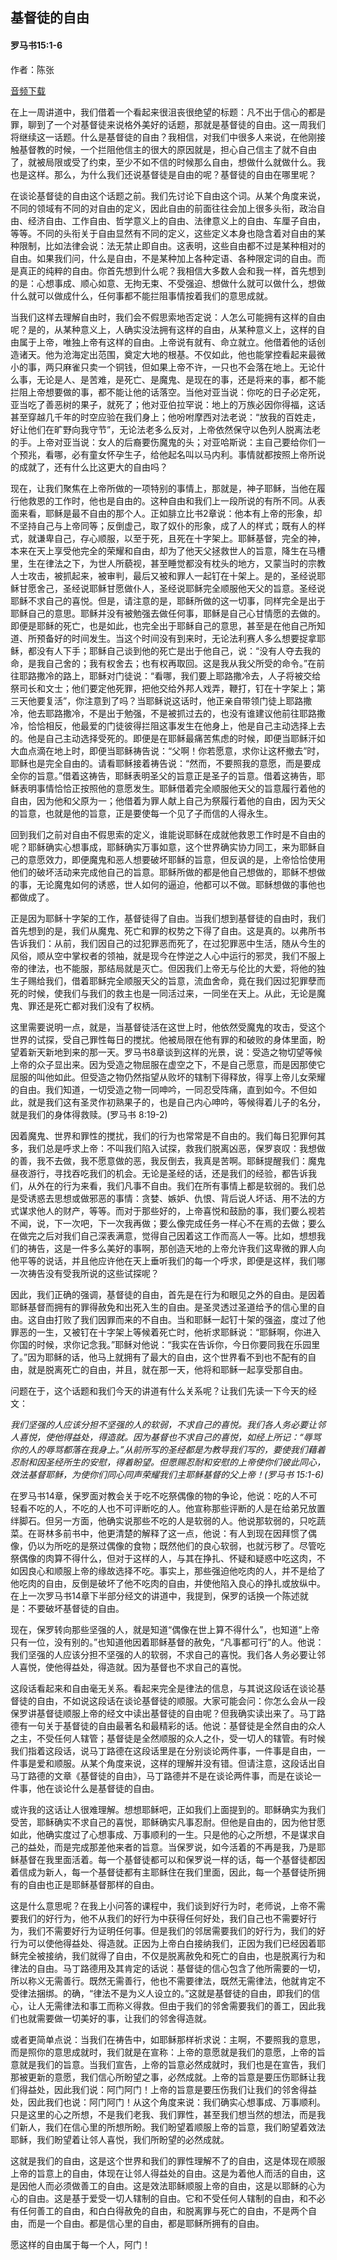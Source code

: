 ﻿## 基督徒的自由

#### 罗马书15:1-6

作者：陈张

[音频下载]()  

在上一周讲道中，我们借着一个看起来很沮丧很绝望的标题：凡不出于信心的都是罪，聊到了一个对基督徒来说格外美好的话题，那就是基督徒的自由。这一周我们将继续这一话题。什么是基督徒的自由？我相信，对我们中很多人来说，在他刚接触基督教的时候，一个拦阻他信主的很大的原因就是，担心自己信主了就不自由了，就被局限或受了约束，至少不如不信的时候那么自由，想做什么就做什么。我也是这样。那么，为什么我们还说基督徒是自由的呢？基督徒的自由在哪里呢？

在谈论基督徒的自由这个话题之前。我们先讨论下自由这个词。从某个角度来说，不同的领域有不同的对自由的定义，因此自由的前面往往会加上很多头衔，政治自由、经济自由、工作自由、哲学意义上的自由、法律意义上的自由、车厘子自由，等等。不同的头衔关于自由显然有不同的定义，这些定义本身也隐含着对自由的某种限制，比如法律会说：法无禁止即自由。这表明，这些自由都不过是某种相对的自由。如果我们问，什么是自由，不是某种加上各种定语、各种限定词的自由。而是真正的纯粹的自由。你首先想到什么呢？我相信大多数人会和我一样，首先想到的是：心想事成、顺心如意、无拘无束、不受强迫、想做什么就可以做什么，想做什么就可以做成什么，任何事都不能拦阻事情按着我们的意思成就。

当我们这样去理解自由时，我们会不假思索地否定说：人怎么可能拥有这样的自由呢？是的，从某种意义上，人确实没法拥有这样的自由，从某种意义上，这样的自由属于上帝，唯独上帝有这样的自由。上帝说有就有、命立就立。他借着他的话创造诸天。他为沧海定出范围，奠定大地的根基。不仅如此，他也能掌控看起来最微小的事，两只麻雀只卖一个铜钱，但如果上帝不许，一只也不会落在地上。无论什么事，无论是人、是苦难，是死亡、是魔鬼、是现在的事，还是将来的事，都不能拦阻上帝想要做的事，都不能让他的话落空。当他对亚当说：你吃的日子必定死，亚当吃了善恶树的果子，就死了；他对亚伯拉罕说：地上的万族必因你得福，这话甚至穿越几千年的时空应验在我们身上；他吩咐摩西对法老说：“放我的百姓走，好让他们在旷野向我守节”，无论法老多么反对，上帝依然保守以色列人脱离法老的手。上帝对亚当说：女人的后裔要伤魔鬼的头；对亚哈斯说：主自己要给你们一个预兆，看哪，必有童女怀孕生子，给他起名叫以马内利。事情就都按照上帝所说的成就了，还有什么比这更大的自由吗？

现在，让我们聚焦在上帝所做的一项特别的事情上，那就是，神子耶稣，当他在履行他救恩的工作时，他也是自由的。这种自由和我们上一段所说的有所不同。从表面来看，耶稣是最不自由的那个人。正如腓立比书2章说：他本有上帝的形象，却不坚持自己与上帝同等；反倒虚己，取了奴仆的形象，成了人的样式；既有人的样式，就谦卑自己，存心顺服，以至于死，且死在十字架上。耶稣基督，完全的神，本来在天上享受他完全的荣耀和自由，却为了他天父拯救世人的旨意，降生在马槽里，生在律法之下，为世人所藐视，甚至睡觉都没有枕头的地方，又蒙当时的宗教人士攻击，被抓起来，被审判，最后又被和罪人一起钉在十架上。是的，圣经说耶稣甘愿舍己，圣经说耶稣甘愿做仆人，圣经说耶稣完全顺服他天父的旨意。圣经说耶稣不求自己的喜悦。但是，请注意的是，耶稣所做的这一切事，同样完全是出于耶稣自己的意思。耶稣并没有被勉强去做任何事，耶稣是自己心甘情愿的去做的。即便是耶稣的死亡，也是如此，也完全出于耶稣自己的意思，甚至是在他自己所知道、所预备好的时间发生。当这个时间没有到来时，无论法利赛人多么想要捉拿耶稣，都没有人下手；耶稣自己谈到他的死亡是出于他自己，说：“没有人夺去我的命，是我自己舍的；我有权舍去；也有权再取回。这是我从我父所受的命令。”在前往耶路撒冷的路上，耶稣对门徒说：“看哪，我们要上耶路撒冷去，人子将被交给祭司长和文士；他们要定他死罪，把他交给外邦人戏弄，鞭打，钉在十字架上；第三天他要复活”，你注意到了吗？当耶稣说这话时，他正亲自带领门徒上耶路撒冷，他去耶路撒冷，不是出于勉强，不是被抓过去的，也没有谁建议他前往耶路撒冷，恰恰相反，他最爱的门徒彼得拦阻这事发生在他身上，他是自己主动选择上去的。他是自己主动选择受死的。即便是在耶稣最痛苦焦虑的时候，即便当耶稣汗如大血点滴在地上时，即便当耶稣祷告说：“父啊！你若愿意，求你让这杯撤去”时，耶稣也是完全自由的。请看耶稣接着祷告说：“然而，不要照我的意愿，而是要成全你的旨意。”借着这祷告，耶稣表明圣父的旨意正是圣子的旨意。借着这祷告，耶稣表明事情恰恰正按照他的意愿发生。耶稣借着完全顺服他天父的旨意履行着他的自由，因为他和父原为一；他借着为罪人献上自己为祭履行着他的自由，因为天父的旨意，也就是他的旨意，正是要使每一个见了子而信的人得永生。

回到我们之前对自由不假思索的定义，谁能说耶稣在成就他救恩工作时是不自由的呢？耶稣确实心想事成，耶稣确实万事如意，这个世界确实协力同工，来为耶稣自己的意愿效力，即便魔鬼和恶人想要破坏耶稣的旨意，但反讽的是，上帝恰恰使用他们的破坏活动来完成他自己的旨意。耶稣所做的都是他自己想做的，耶稣不想做的事，无论魔鬼如何的诱惑，世人如何的逼迫，他都可以不做。耶稣想做的事他也都做成了。

正是因为耶稣十字架的工作，基督徒得了自由。当我们想到基督徒的自由时，我们首先想到的是，我们从魔鬼、死亡和罪的权势之下得了自由。这是真的。以弗所书告诉我们：从前，我们因自己的过犯罪恶而死了，在过犯罪恶中生活，随从今生的风俗，顺从空中掌权者的领袖，就是现今在悖逆之人心中运行的邪灵，我们不服上帝的律法，也不能服，那结局就是灭亡。但因我们上帝无与伦比的大爱，将他的独生子赐给我们，借着耶稣完全顺服天父的旨意，流血舍命，竟在我们因过犯罪孽而死的时候，使我们与我们的救主也是一同活过来，一同坐在天上。从此，无论是魔鬼、罪还是死亡都对我们没有了权柄。

这里需要说明一点，就是，当基督徒活在这世上时，他依然受魔鬼的攻击，受这个世界的试探，受自己罪性每日的搅扰。他被局限在他有罪的和破败的身体里面，盼望着新天新地到来的那一天。罗马书8章谈到这样的光景，说：受造之物切望等候上帝的众子显出来。因为受造之物屈服在虚空之下，不是自己愿意，而是因那使它屈服的叫他如此。但受造之物仍然指望从败坏的辖制下得释放，得享上帝儿女荣耀的自由。我们知道，一切受造之物一同呻吟，一同忍受阵痛，直到如今。不但如此，就是我们这有圣灵作初熟果子的，也是自己内心呻吟，等候得着儿子的名分，就是我们的身体得救赎。(罗马书 8:19-2)

因着魔鬼、世界和罪性的搅扰，我们的行为也常常是不自由的。我们每日犯罪何其多，我们总是呼求上帝：不叫我们陷入试探，救我们脱离凶恶，保罗哀叹：我想做的善，我不去做，我不愿意做的恶，我反倒去，我真是苦啊。耶稣提醒我们：魔鬼昼夜游行，寻找吞吃我们的机会。无论是圣经的话，还是我们的经验，都告诉我们，从外在的行为来看，我们凡事不自由。我们在所有事情上都是软弱的。我们总是受诱惑去思想或做邪恶的事情：贪婪、嫉妒、仇恨、背后说人坏话、用不法的方式谋求他人的财产，等等。而对于那些好的，上帝喜悦和鼓励的事，我们要么视若不闻，说，下一次吧，下一次我再做；要么像完成任务一样心不在焉的去做；要么在做完之后对我们自己深表满意，觉得自己因着这工作而高人一等。比如，想想我们的祷告，这是一件多么美好的事啊，那创造天地的上帝允许我们这卑微的罪人向他平等的说话，并且他应许他在天上垂听我们的每一个呼求，即便是这样，我们哪一次祷告没有受我所说的这些试探呢？

因此，我们正确的强调，基督徒的自由，首先是在行为和眼见之外的自由。是因着耶稣基督而拥有的罪得赦免和出死入生的自由。是圣灵透过圣道给予的信心里的自由。这自由打败了我们因罪而来的不自由。当和耶稣一起钉十架的强盗，度过了他罪恶的一生，又被钉在十字架上等候着死亡时，他祈求耶稣说：“耶稣啊，你进入你国的时候，求你记念我。”耶稣对他说：“我实在告诉你，今日你要同我在乐园里了。”因为耶稣的话，他马上就拥有了最大的自由，这个世界看不到也不配有的自由，就是脱离死亡的自由，并且，就在那一天，他将和耶稣一起享受那自由。

问题在于，这个话题和我们今天的讲道有什么关系呢？让我们先读一下今天的经文：

*我们坚强的人应该分担不坚强的人的软弱，不求自己的喜悦。我们各人务必要让邻人喜悦，使他得益处，得造就。因为基督也不求自己的喜悦，如经上所记：“辱骂你的人的辱骂都落在我身上。”从前所写的圣经都是为教导我们写的，要使我们藉着忍耐和因圣经所生的安慰，得着盼望。但愿赐忍耐和安慰的上帝使你们彼此同心，效法基督耶稣，为使你们同心同声荣耀我们主耶稣基督的父上帝！(罗马书 15:1-6)*

在罗马书14章，保罗面对教会关于吃不吃祭偶像的物的争论，他说：吃的人不可轻看不吃的人，不吃的人也不可评断吃的人。他宣称那些评断的人是在给弟兄放置绊脚石。但另一方面，他确实说那些不吃的人是软弱的人。他说那软弱的，只吃蔬菜。在哥林多前书中，他更清楚的解释了这一点，他说：有人到现在因拜惯了偶像，仍以为所吃的是祭过偶像的食物；既然他们的良心软弱，也就污秽了。尽管吃祭偶像的肉算不得什么，但对于这样的人，与其在挣扎、怀疑和疑惑中吃这肉，不如因良心和顺服上帝的缘故选择不吃。事实上，那些强迫他吃肉的人，并不是给了他吃肉的自由，反倒是破坏了他不吃肉的自由，并使他陷入良心的挣扎或放纵中。在上一次罗马书14章下半部分经文的讲道中，我提到，保罗的话换一个陈述就是：不要破坏基督徒的自由。

现在，保罗转向那些坚强的人，就是知道“偶像在世上算不得什么”，也知道“上帝只有一位，没有别的。”也知道他因着耶稣基督的赦免，“凡事都可行”的人。他说：我们坚强的人应该分担不坚强的人的软弱，不求自己的喜悦。我们各人务必要让邻人喜悦，使他得益处，得造就。因为基督也不求自己的喜悦。

这段话看起来和自由毫无关系。看起来完全是律法的信息，与其说这段话在谈论基督徒的自由，不如说这段话在谈论基督徒的顺服。大家可能会问：你怎么会从一段保罗讲基督徒顺服上帝的经文中读出基督徒的自由呢？但我确实读出来了。马丁路德有一句关于基督徒的自由最著名和最精彩的话。他说：基督徒是全然自由的众人之主，不受任何人辖管；基督徒是全然顺服的众人之仆，受一切人的辖管。有时候我们指着这段话，说马丁路德在这段话里是在分别谈论两件事，一件事是自由，一件事是爱和顺服。从某个角度来说，这样的理解并没有错。但请注意，这段话出自马丁路德的文章《基督徒的自由》，马丁路德并不是在谈论两件事，而是在谈论一件事，他在谈论什么是基督徒的自由。

或许我的这话让人很难理解。想想耶稣吧，正如我们上面提到的。耶稣确实为我们受苦，耶稣确实不求自己的喜悦，耶稣确实凡事忍耐。但他是自由的，因为他甘愿如此，他确实度过了心想事成、万事顺利的一生。只是他的心之所想，不是谋求自己的益处，而是完成那差他来者的旨意。当保罗说，如今活着的不再是我，乃是耶稣基督在我里面活着。每一个基督徒都可以和保罗说一样的话，每一个基督徒都因着信成为新人，每一个基督徒都有主耶稣住在我们里面，因此，每一个基督徒所拥有的自由也正是耶稣基督那样的自由。

这是什么意思呢？在我上小问答的课程中，我们谈到好行为时，老师说，上帝不需要我们的好行为，他不从我们的好行为中获得任何好处，我们自己也不需要好行为，我们不需要好行为证明任何事。但是我们的邻居需要我们的好行为，我们的好行为可以使他得益处、得造就。正因为上帝白白接纳我们，正因为我们已经因着耶稣完全被接纳，我们就得了自由，不仅是脱离赦免和死亡的自由，也是脱离行为和律法的自由。马丁路德用及其肯定的话说：基督徒的信心包含了他所需要的一切，所以称义无需善行。既然无需善行，他也不需要律法，既然无需律法，他就肯定不受律法捆绑。的确，“律法不是为义人设立的。”这就是基督徒的自由，即我们的信心，让人无需律法和事工而称义得救。但由于我们的邻舍需要我们的善工，因此我们也就需要做一切美好的事，让我们的邻舍得造就。

或者更简单点说：当我们在祷告中，如耶稣那样祈求说：主啊，不要照我的意思，而是照你的意思成就时，我们就是在宣称：上帝的意愿就是我们的意愿，上帝的旨意就是我们的旨意。当我们宣告，上帝的旨意必然成就时，我们也是在宣告，我们那被更新的意愿，我们信心所盼望之事，必然成就。上帝的旨意是要压伤耶稣让我们得益处，因此我们说：阿门阿门！上帝的旨意是要压伤我们让我们的邻舍得益处，因此我们也说：阿门阿门！从这个角度来说：我们确实心想事成、万事顺利。只是这里的心之所想，不是我们老我、我们罪性，甚至我们想当然的想法，而是我们新人，我们在信心里的所想所盼。我们盼望着顺服上帝的旨意，我们盼望着效法耶稣，我们盼望着让邻人喜悦，我们所盼望的必然成就。

这就是我们的自由，这是这个世界和我们的罪性理解不了的自由，这是体现在顺服上帝的旨意上的自由，体现在让邻人得益处的自由。这是为着他人而活的自由，这是因他人而必须做善工的自由。这是效法耶稣顺服上帝的自由，这是以耶稣的心为心的自由。这是基于爱受一切人辖制的自由。它和不受任何人辖制的自由，和不必有任何善工的自由，和白白得赦免的自由，和脱离罪与死亡的自由，不是两个自由，而是一个自由。都是信心里的自由，都是耶稣所拥有的自由。

愿这样的自由属于每一个人，阿门！